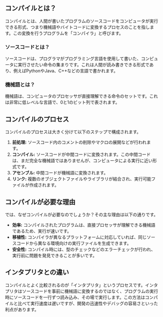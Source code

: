 ## コンパイルとは？

コンパイルとは、人間が書いたプログラムのソースコードをコンピュータが実行できる形式、つまり機械語やバイトコードに変換するプロセスのことを指します。この変換を行うプログラムを「コンパイラ」と呼びます。

### ソースコードとは？

ソースコードは、プログラマがプログラミング言語を使用して書いた、コンピュータに実行させたい命令の集まりです。これは人間が読み書きできる形式であり、例えばPythonやJava、C++などの言語で書かれます。

### 機械語とは？

機械語は、コンピュータのプロセッサが直接理解できる命令のセットです。これは非常に低レベルな言語で、0と1のビット列で表されます。

## コンパイルのプロセス

コンパイルのプロセスは大きく分けて以下のステップで構成されます。

1. **前処理:** ソースコード内のコメントの削除やマクロの展開などが行われます。
2. **コンパイル:** ソースコードが中間コードに変換されます。この中間コードは、まだ完全な機械語ではありませんが、コンピュータによる実行に近い形式です。
3. **アセンブル:** 中間コードが機械語に変換されます。
4. **リンク:** 複数のオブジェクトファイルやライブラリが結合され、実行可能ファイルが作成されます。

## コンパイルが必要な理由

では、なぜコンパイルが必要なのでしょうか？その主な理由は以下の通りです。

- **効率:** コンパイルされたプログラムは、直接プロセッサが理解できる機械語であるため、実行が速いです。
- **移植性:** コンパイラが異なるプラットフォームに対応していれば、同じソースコードから異なる環境向けの実行ファイルを生成できます。
- **安全性:** コンパイル時には、型のチェックなどのエラーチェックが行われ、実行前に問題を発見できることが多いです。

## インタプリタとの違い

コンパイルとよく比較されるのが「インタプリタ」というプロセスです。インタプリタはソースコードを事前に機械語に変換するのではなく、プログラムの実行時にソースコードを一行ずつ読み込み、その場で実行します。この方法はコンパイルと比べて実行速度は遅いですが、開発の迅速性やデバッグの容易さといった利点があります。